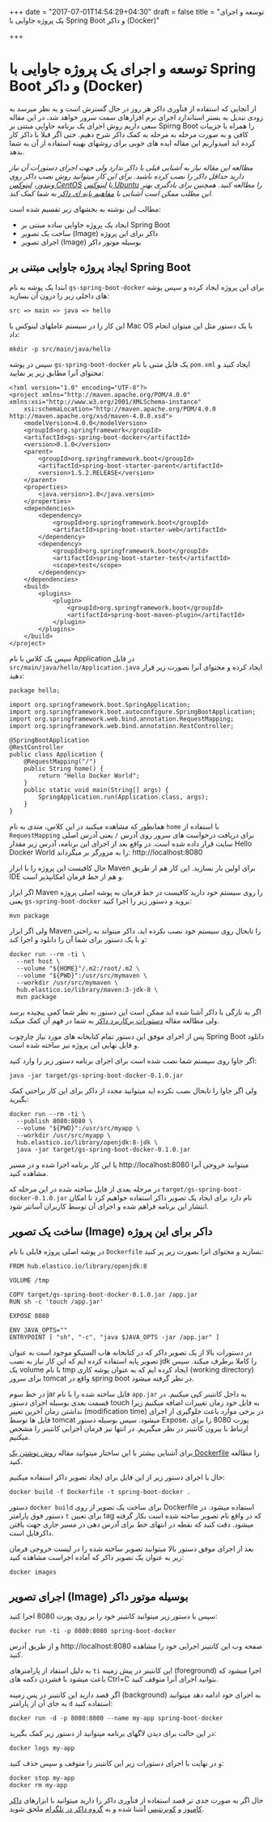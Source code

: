 +++
date = "2017-07-01T14:54:29+04:30"
draft = false
title = "توسعه و اجرای یک پروژه جاوایی با Spring Boot و داکر (Docker)"

+++

توسعه و اجرای یک پروژه جاوایی با Spring Boot و داکر (Docker)
===

از آنجایی که استفاده از فنآوری داکر هر روز در حال گسترش است و به نظر میرسد به زودی تبدیل به بستر استاندارد اجرای نرم افزارهای سمت سرور خواهد شد، در این مقاله سعی داریم روش اجرای یک برنامه جاوایی مبتنی بر Spirng Boot را همراه با جزییات کافی و به صورت مرحله به مرحله به کمک داکر شرح دهیم. حتی اگر قبلا با داکر کار کرده اید امیدواریم این مقاله ایده های خوبی برای روشهای بهینه استفاده از آن به شما بدهد.

*مطالعه این مقاله نیاز به آشنایی قبلی با داکر ندارد ولی جهت اجرای دستورات آن نیاز دارید حداقل داکر را نصب کرده باشید. برای این کار میتوانید روش نصب داکر روی [ویندوز](http://elastico.io/blog/install-docker-windows.html)، [لینوکس CentOS](http://elastico.io/blog/install-docker-centos7.html) یا [لینوکس Ubuntu](http://elastico.io/blog/install-docker-on-ubuntu-16.04.html) را مطالعه کنید. همچنین برای یادگیری بهتر این مطلب ممکن است آشنایی با [مفاهیم پایه ای داکر](http://elastico.io/blog/docker-basic-concepts.html) به شما کمک کند.*


مطالب این نوشته به بخشهای زیر تقسیم شده است:

- ایجاد یک پروژه جاوایی ساده مبتنی بر Spring Boot
- ساخت یک تصویر (Image) داکر برای این پروژه
- اجرای تصویر (Image) بوسیله موتور داکر


ایجاد پروژه جاوایی مبتنی بر Spring Boot
---
ابتدا یک پوشه به نام ‍`gs-spring-boot-docker` برای این پروژه ایجاد کرده و سپس پوشه های داخلی زیر را درون آن بسازید:

```
src => main => java => hello
```

این کار را در سیستم عاملهای لینوکس یا Mac OS با یک دستور مثل این میتوان انجام داد:

```
mkdir -p src/main/java/hello
```

سپس در پوشه `gs-spring-boot-docker` یک فایل متنی با نام `pom.xml` ایجاد کنید و محتوای آنرا مطابق زیر پر نمایید:
```
<?xml version="1.0" encoding="UTF-8"?>
<project xmlns="http://maven.apache.org/POM/4.0.0" xmlns:xsi="http://www.w3.org/2001/XMLSchema-instance"
    xsi:schemaLocation="http://maven.apache.org/POM/4.0.0 http://maven.apache.org/xsd/maven-4.0.0.xsd">
    <modelVersion>4.0.0</modelVersion>
    <groupId>org.springframework</groupId>
    <artifactId>gs-spring-boot-docker</artifactId>
    <version>0.1.0</version>
    <parent>
        <groupId>org.springframework.boot</groupId>
        <artifactId>spring-boot-starter-parent</artifactId>
        <version>1.5.2.RELEASE</version>
    </parent>
    <properties>
        <java.version>1.8</java.version>
    </properties>
    <dependencies>
        <dependency>
            <groupId>org.springframework.boot</groupId>
            <artifactId>spring-boot-starter-web</artifactId>
        </dependency>
        <dependency>
            <groupId>org.springframework.boot</groupId>
            <artifactId>spring-boot-starter-test</artifactId>
            <scope>test</scope>
        </dependency>
    </dependencies>
    <build>
        <plugins>
            <plugin>
                <groupId>org.springframework.boot</groupId>
                <artifactId>spring-boot-maven-plugin</artifactId>
            </plugin>
        </plugins>
    </build>
</project>
```

سپس یک کلاس با نام Application در فایل `src/main/java/hello/Application.java` ایجاد کرده و محتوای آنرا بصورت زیر قرار دهید:

```
package hello;

import org.springframework.boot.SpringApplication;
import org.springframework.boot.autoconfigure.SpringBootApplication;
import org.springframework.web.bind.annotation.RequestMapping;
import org.springframework.web.bind.annotation.RestController;

@SpringBootApplication
@RestController
public class Application {
    @RequestMapping("/")
    public String home() {
        return "Hello Docker World";
    }
    public static void main(String[] args) {
        SpringApplication.run(Application.class, args);
    }
}
```

همانطور که مشاهده میکنید در این کلاس، متدی به نام `home` با استفاده از `RequestMapping` برای دریافت درخواست های سرور روی آدرس `/` یعنی آدرس اصلی سایت قرار داده شده است. در واقع بعد از اجرای این برنامه، آدرس زیر مقدار Hello Docker World را به مرورگر بر میگرداند: http://localhost:8080

حال کافیست این پروژه را با ابزار Maven برای اولین بار بسازید. این کار هم از طریق IDE و هم از خط فرمان امکانپذیر است.

اگر ابزار Maven را روی سیستم خود دارید کافیست در خط فرمان به پوشه‌‌ اصلی پروژه یعنی `gs-spring-boot-docker` بروید و دستور زیر را اجرا کنید:

 ```
mvn package
```

ولی اگر ابزار Maven را تابحال روی سیستم خود نصب نکرده اید، داکر میتواند به راحتی و با یک دستور برای شما آن را دانلود و اجرا کند:

```
docker run --rm -ti \
  --net host \
  --volume "${HOME}"/.m2:/root/.m2 \
  --volume "${PWD}":/usr/src/mymaven \
  --workdir /usr/src/mymaven \
  hub.elastico.io/library/maven:3-jdk-8 \
  mvn package
```

اگر به تازگی با داکر آشنا شده اید ممکن است این دستور به نظر شما کمی پیچیده برسد ولی مطالعه مقاله [دستورات پرکاربرد داکر](http://elastico.io/blog/useful-docker-commands.html) به شما در فهم آن کمک میکند.

پس از اجرای موفق این دستور تمام کتابخانه های مورد نیاز چارچوب Spring Boot دانلود و فایل نهایی این پروژه نیز ساخته شده است.

اگر جاوا روی سیستم شما نصب شده است برای اجرای برنامه  دستور زیر را وارد کنید:

```
java -jar target/gs-spring-boot-docker-0.1.0.jar
```

ولی اگر جاوا را تابحال نصب نکرده اید میتوانید مجدد از داکر برای این کار براحتی کمک بگیرید:

```
docker run --rm -ti \
  --publish 8080:8080 \
  --volume "${PWD}":/usr/src/myapp \
  --workdir /usr/src/myapp \
  hub.elastico.io/library/openjdk:8-jdk \
  java -jar target/gs-spring-boot-docker-0.1.0.jar
```

با این کار برنامه اجرا شده و در مسیر http://localhost:8080 میتوانید خروجی آنرا مشاهده کنید.


در مرحله بعدی از فایل ساخته شده در این مرحله که `target/gs-spring-boot-docker-0.1.0.jar` نام دارد برای ایجاد یک تصویر داکر استفاده خواهیم کرد تا امکان انتشار این برنامه فراهم شده و اجرای آن توسط کاربران آسانتر شود.

ساخت یک تصویر (Image) داکر برای این پروژه
---
در پوشه اصلی پروژه فایلی با نام `Dockerfile` بسازید و محتوای انرا بصورت زیر پر کنید:
```
FROM hub.elastico.io/library/openjdk:8

VOLUME /tmp

COPY target/gs-spring-boot-docker-0.1.0.jar /app.jar
RUN sh -c 'touch /app.jar'

EXPOSE 8080

ENV JAVA_OPTS=""
ENTRYPOINT [ "sh", "-c", "java $JAVA_OPTS -jar /app.jar" ]
```
در دستورات بالا از یک تصویر داکر که در کتابخانه هاب الستیکو موجود است به عنوان تصویر پایه استفاده کرده ایم که این کار نیاز به نصب jdk را کاملا برطرف میکند. سپس یک volume با نام tmp ایجاد کرده ایم که به عنوان پوشه کاری (working directory) برای سرور tomcat واقع در spring boot در نظر گرفته میشود.

در خط سوم jar فایل ساخته شده را با نام `app.jar` به داخل کانتینر کپی میکنیم. در قسمت بعدی بوسیله اجرای دستور touch به فایل خود زمان تغییرات اضافه میکنیم زیرا نداشتن زمان آخرین تغییر (modification time) در برخی موارد باعث جلوگیری از اجرای فایل ها توسط tomcat میشود. سپس بوسیله دستور Expose، پورت 8080 را برای ارتباط با بیرون کانتینر در نظر میگیریم.
در انتها نیز فرمان اجرایی کانتینر را مشخص میکنیم.

برای آشنایی بیشتر با این ساختار میتوانید مقاله [روش نوشتن یک Dockerfile](http://elastico.io/blog/how-to-write-dockerfile.html) را مطالعه کنید.  

حال با اجرای دستور زیر از این فایل برای ایجاد تصویر داکر استفاده میکنیم:

```
docker build -f Dockerfile -t spring-boot-docker .
```

دستور `docker build`  برای ساخت یک تصویر از روی Dockerfile استفاده میشود. در دستور فوق پارامتر `t` برای تعیین tag که در واقع نام تصویر ساخته شده است بکار گرفته میشود. دقت کنید که نقطه در انتهای خط برای آدرس دهی در مسیر جاری جهت یافتن داکرفایل است.

بعد از اجرای موفق دستور بالا میتوانید تصویر ساخته شده را در لیست خروجی فرمان زیر به عنوان یک تصویر داکر که آماده اجراست مشاهده کنید:

```
docker images
```

اجرای تصویر (Image) بوسیله موتور داکر
---
سپس با دستور زیر میتوانید کانتینر خود را بر روی پورت 8080 اجرا کنید:

```
docker run -ti -p 8080:8080 spring-boot-docker
```

و از طریق آدرس http://localhost:8080 صفحه وب این کانتینر اجرایی خود را مشاهده کنید.

به دلیل استفاد از پارامترهای `ti` این کانتینر در پیش زمینه (foreground) اجرا میشود که باعث میشود با فشردن دکمه های Ctrl+C بتوانید اجرای آنرا متوقف کنید.


اگر قصد دارید این کانتینر در پس زمینه (background) به اجرای خود ادامه دهد میتوانید به جای آن از پارامتر `d` استفاده کنید:

```
docker run -d -p 8080:8080 --name my-app spring-boot-docker
```

در این حالت برای دیدن لاگهای برنامه میتوانید از دستور زیر کمک بگیرید:

```
docker logs my-app
```

و در نهایت با اجرای دستورات زیر این کانتینر را متوقف و سپس حذف کنید:

```
docker stop my-app
docker rm my-app
```

حال اگر به صورت جدی تر قصد استفاده از فنآوری داکر را دارید میتوانید با ابزارهای [داکر کامپوز](http://elastico.io/blog/docker-compose-intro-part1.html) و [کوبرنتیس](http://elastico.io/blog/what-is-kubernetes-why-need-it.html) آشنا شده و به [گروه داکر در تلگرام](https://telegram.me/joinchat/DBSHvj6Jmd0FYWfhyvrnvw) ملحق شوید.
